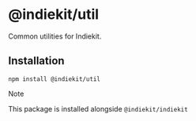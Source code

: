 # @indiekit/util

Common utilities for Indiekit.

## Installation

`npm install @indiekit/util`

> [!NOTE]
> This package is installed alongside `@indiekit/indiekit`
